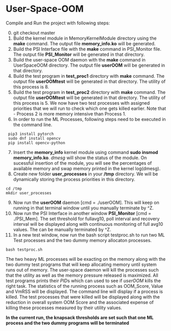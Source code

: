 # User-Space-OOM

Compile and Run the project with following steps:

0. git checkout master
1. Build the kernel module in MemoryKernelModule directory using the **make** command. The output file **memory_info.ko** will be generated.
2. Build the PSI Interface file with the **make** command in PSI_Monitor file. The output file **PSI_Monitor** will be generated in that directory.
3. Build the user-space OOM daemon with the **make** command in UserSpaceOOM directory. The output file **userOOM** will be generated in that directory.
4. Build the test program in **test_proc1** directory with **make** command. The output file **userOOMtest** will be generated in that directory. The utility of this process is 8.
5. Build the test program in **test_proc2** directory with **make** command. The output file **userOOMtest** will be generated in that directory. The utility of this process is 5. We now have two test processes with assigned priorities that we will run to check which one gets killed earlier. Note that - Process 2 is more memory intensive than Process 1.
6. In order to run the ML Processes, following steps need to be executed in the command line.
```
 pip3 install pytorch
 sudo dnf install opencv 
 pip install opencv-python
 ```
7. Insert the **memory_info** kernel module using command **sudo insmod memory_info.ko**. *dmesg* will show the status of the module. On sucessful insertion of the module, you will see the percentages of available memory and swap memory printed in the kernel log(dmesg).
8. Create new folder **user_processes** in your **/tmp** directory. We will be dynamically storing the process priorities in this directory.

```
cd /tmp
mkdir user_processes
```

9. Now run the **userOOM** daemon [cmd = ./userOOM]. This will keep on running in that terminal window until you manually terminate by ^Z.
10. Now run the PSI Interface in another window **PSI_Monitor** [cmd = ./PSI_Mem]. The set threshold for fullavg10, poll interval and recovery interval will be displayed along with continuous monitoring of full avg10 values. The can be manually terminated by ^Z.
11. In a new test window, now run the bash script testproc.sh to run two ML Test processes and the two dummy memory allocaton processes.
```
bash testproc.sh
```

The two heavy ML processes will be exacting on the memory along with the two dummy test programs that will keep allocating memory until system runs out of memory.
The user-space daemon will kill the processes such that the utility as well as the memory pressure released is maximized. All test programs prints their *PID*s which can used to see if *userOOM* kills the right task. The statistics of the running process such as OOM_Score, Value and VmRSS will be displayed. The command line will display if a process is killed.
The test processes that were killed will be displayed along with the reduction in overall system OOM Score and the associated expense of killing these processes measured by their utility values.

 **In the current run, the knapsack thresholds are set such that one ML process and the two dummy programs will be terminated**
